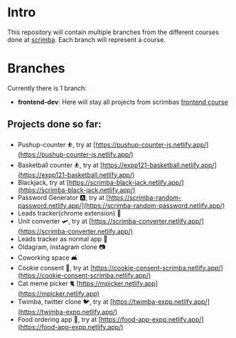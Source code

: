 # Intro
This repository will contain multiple branches from the different courses done at [scrimba](https://v2.scrimba.com).
Each branch will represent a course.

# Branches
Currently there is 1 branch:

* **frontend-dev**: Here will stay all projects from scrimbas [frontend course](https://v2.scrimba.com/the-frontend-developer-career-path-c0j)

## Projects done so far:

* Pushup-counter ⛹️, try at [https://pushup-counter-js.netlify.app/](https://pushup-counter-js.netlify.app/)
* Basketball counter ⛹️, try at [https://expp121-basketball.netlify.app/](https://expp121-basketball.netlify.app/)
* Blackjack, try at [https://scrimba-black-jack.netlify.app/](https://scrimba-black-jack.netlify.app/)
* Password Generator 🅰️, try at [https://scrimba-random-password.netlify.app/](https://scrimba-random-password.netlify.app/)
* Leads tracker(chrome extension) 💸
* Unit converter 🛩️, try at [https://scrimba-converter.netlify.app/](https://scrimba-converter.netlify.app/)
* Leads tracker as normal app 💸
* Oldagram, instagram clone 📷
* Coworking space 🛋️
* Cookie consent 🍪, try at [https://cookie-consent-scrimba.netlify.app/](https://cookie-consent-scrimba.netlify.app/)
* Cat meme picker 🐈 [https://mpicker.netlify.app](https://mpicker.netlify.app)
* Twimba, twitter clone 🐦, try at [https://twimba-expp.netlify.app/](https://twimba-expp.netlify.app/)
* Food ordering app 🥪, try at [https://food-app-expp.netlify.app/](https://food-app-expp.netlify.app/)